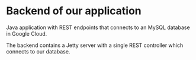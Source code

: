 # Backend of our application 

Java application with REST endpoints that connects to an MySQL database in Google Cloud.

The backend contains a Jetty server with a single REST controller which connects to our database.
